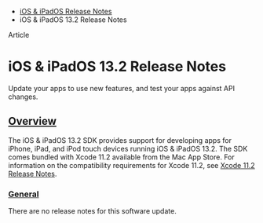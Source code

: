 - [iOS & iPadOS Release Notes](https://developer.apple.com/documentation/ios-ipados-release-notes)
- iOS & iPadOS 13.2 Release Notes

Article

# iOS & iPadOS 13.2 Release Notes

Update your apps to use new features, and test your apps against API changes.

## [Overview](https://developer.apple.com/documentation/ios-ipados-release-notes/ios-ipados-13_2-release-notes#overview)

The iOS & iPadOS 13.2 SDK provides support for developing apps for iPhone, iPad, and iPod touch devices running iOS & iPadOS 13.2. The SDK comes bundled with Xcode 11.2 available from the Mac App Store. For information on the compatibility requirements for Xcode 11.2, see [Xcode 11.2 Release Notes](https://developer.apple.com/documentation/Xcode-Release-Notes/xcode-11_2-release-notes).

### [General](https://developer.apple.com/documentation/ios-ipados-release-notes/ios-ipados-13_2-release-notes#General)

There are no release notes for this software update.

